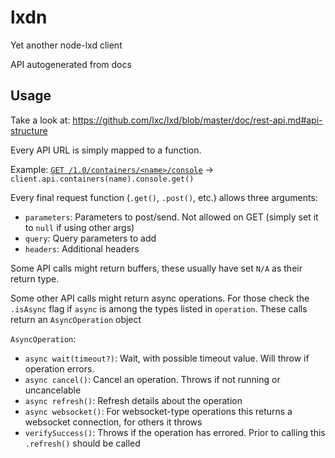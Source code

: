 # lxdn

Yet another node-lxd client

API autogenerated from docs

## Usage

Take a look at: https://github.com/lxc/lxd/blob/master/doc/rest-api.md#api-structure

Every API URL is simply mapped to a function.

Example: [`GET /1.0/containers/<name>/console`](https://github.com/lxc/lxd/blob/master/doc/rest-api.md#10containersnameconsole) -> `client.api.containers(name).console.get()`

Every final request function (`.get()`, `.post()`, etc.) allows three arguments:
  - `parameters`: Parameters to post/send. Not allowed on GET (simply set it to `null` if using other args)
  - `query`: Query parameters to add
  - `headers`: Additional headers

Some API calls might return buffers, these usually have set `N/A` as their return type.

Some other API calls might return async operations. For those check the `.isAsync` flag if `async` is among the types listed in `operation`. These calls return an `AsyncOperation` object

`AsyncOperation`:
  - `async wait(timeout?)`: Wait, with possible timeout value. Will throw if operation errors.
  - `async cancel()`: Cancel an operation. Throws if not running or uncancelable
  - `async refresh()`: Refresh details about the operation
  - `async websocket()`: For websocket-type operations this returns a websocket connection, for others it throws
  - `verifySuccess()`: Throws if the operation has errored. Prior to calling this `.refresh()` should be called
